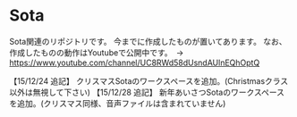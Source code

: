 # Sota
Sota関連のリポジトリです。
今までに作成したものが置いてあります。
なお、作成したものの動作はYoutubeで公開中です。　→　https://www.youtube.com/channel/UC8RWd58dUsndAUlnEQhOptQ

【15/12/24 追記】
クリスマスSotaのワークスペースを追加。(Christmasクラス以外は無視して下さい)
【15/12/28 追記】
新年あいさつSotaのワークスペースを追加。(クリスマス同様、音声ファイルは含まれていません)
